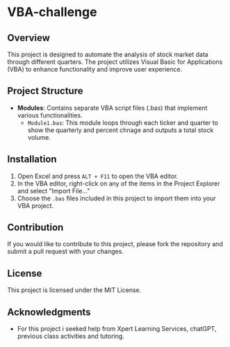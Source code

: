 # VBA-challenge

## Overview
This project is designed to automate the analysis of stock market data through different quarters. The project utilizes Visual Basic for Applications (VBA) to enhance functionality and improve user experience.

## Project Structure
- **Modules**: Contains separate VBA script files (.bas) that implement various functionalities.
  - `Module1.bas`: This module loops through each ticker and quarter to show the quarterly and percent chnage and outputs a total stock volume.

## Installation
1. Open Excel and press `ALT + F11` to open the VBA editor.
2. In the VBA editor, right-click on any of the items in the Project Explorer and select "Import File..."
3. Choose the `.bas` files included in this project to import them into your VBA project.

## Contribution
If you would like to contribute to this project, please fork the repository and submit a pull request with your changes.

## License
This project is licensed under the MIT License. 

## Acknowledgments
- For this project i seeked help from Xpert Learning Services, chatGPT, previous class activities and tutoring.

